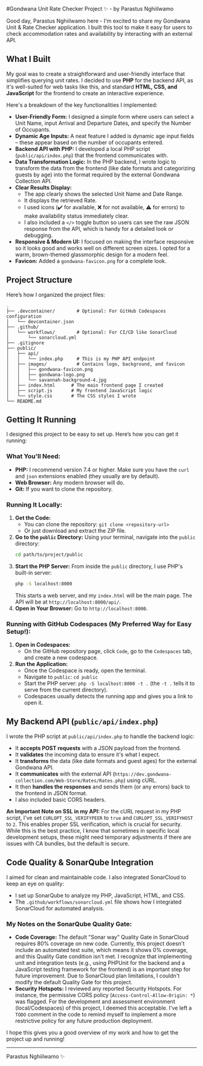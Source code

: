 #Gondwana Unit Rate Checker Project ✨ - by Parastus Nghiilwamo

Good day, Parastus Nghiilwamo here  - I'm excited to share my Gondwana Unit & Rate Checker application. I built this tool to make it easy for users to check accommodation rates and availability by interacting with an external API.

## What I Built

My goal was to create a straightforward and user-friendly interface that simplifies querying unit rates. I decided to use **PHP** for the backend API, as it's well-suited for web tasks like this, and standard **HTML, CSS, and JavaScript** for the frontend to create an interactive experience.

Here's a breakdown of the key functionalities I implemented:

*   **User-Friendly Form:** I designed a simple form where users can select a Unit Name, input Arrival and Departure Dates, and specify the Number of Occupants.
*   **Dynamic Age Inputs:** A neat feature I added is dynamic age input fields – these appear based on the number of occupants entered.
*   **Backend API with PHP:** I developed a local PHP script (`public/api/index.php`) that the frontend communicates with.
*   **Data Transformation Logic:** In the PHP backend, I wrote logic to transform the data from the frontend (like date formats and categorizing guests by age) into the format required by the external Gondwana Collection API.
*   **Clear Results Display:**
    *   The app clearly shows the selected Unit Name and Date Range.
    *   It displays the retrieved Rate.
    *   I used icons (✔️ for available, ❌ for not available, ⚠️ for errors) to make availability status immediately clear.
    *   I also included a `</>` toggle button so users can see the raw JSON response from the API, which is handy for a detailed look or debugging.
*   **Responsive & Modern UI:** I focused on making the interface responsive so it looks good and works well on different screen sizes. I opted for a warm, brown-themed glassmorphic design for a modern feel.
*   **Favicon:** Added a `gondwana-favicon.png` for a complete look.

## Project Structure

Here’s how I organized the project files:

```
.
├── .devcontainer/        # Optional: For GitHub Codespaces configuration
│   └── devcontainer.json
├── .github/
│   └── workflows/        # Optional: For CI/CD like SonarCloud
│       └── sonarcloud.yml
├── .gitignore
├── public/
│   ├── api/
│   │   └── index.php     # This is my PHP API endpoint
│   ├── images/           # Contains logo, background, and favicon
│   │   ├── gondwana-favicon.png
│   │   ├── gondwana-logo.png
│   │   └── savannah-background-4.jpg
│   ├── index.html      # The main frontend page I created
│   ├── script.js       # My frontend JavaScript logic
│   └── style.css       # The CSS styles I wrote
└── README.md
```

## Getting It Running

I designed this project to be easy to set up. Here’s how you can get it running:

### What You'll Need:

*   **PHP:** I recommend version 7.4 or higher. Make sure you have the `curl` and `json` extensions enabled (they usually are by default).
*   **Web Browser:** Any modern browser will do.
*   **Git:** If you want to clone the repository.

### Running It Locally:

1.  **Get the Code:**
    *   You can clone the repository: `git clone <repository-url>`
    *   Or just download and extract the ZIP file.
2.  **Go to the `public` Directory:**
    Using your terminal, navigate into the `public` directory:
    ```bash
    cd path/to/project/public
    ```
3.  **Start the PHP Server:**
    From inside the `public` directory, I use PHP's built-in server:
    ```bash
    php -S localhost:8000
    ```
    This starts a web server, and my `index.html` will be the main page. The API will be at `http://localhost:8000/api/`.
4.  **Open in Your Browser:**
    Go to `http://localhost:8000`.

### Running with GitHub Codespaces (My Preferred Way for Easy Setup!):

1.  **Open in Codespaces:**
    *   On the GitHub repository page, click `Code`, go to the `Codespaces` tab, and create a new codespace.
2.  **Run the Application:**
    *   Once the Codespace is ready, open the terminal.
    *   Navigate to `public`: `cd public`
    *   Start the PHP server: `php -S localhost:8000 -t .` (the `-t .` tells it to serve from the current directory).
    *   Codespaces usually detects the running app and gives you a link to open it.

## My Backend API (`public/api/index.php`)

I wrote the PHP script at `public/api/index.php` to handle the backend logic:

*   It **accepts POST requests** with a JSON payload from the frontend.
*   It **validates** the incoming data to ensure it's what I expect.
*   It **transforms** the data (like date formats and guest ages) for the external Gondwana API.
*   It **communicates** with the external API (`https://dev.gondwana-collection.com/Web-Store/Rates/Rates.php`) using cURL.
*   It then **handles the responses** and sends them (or any errors) back to the frontend in JSON format.
*   I also included basic CORS headers.

**An Important Note on SSL in my API:**
For the cURL request in my PHP script, I've set `CURLOPT_SSL_VERIFYPEER` to `true` and `CURLOPT_SSL_VERIFYHOST` to `2`. This enables proper SSL verification, which is crucial for security. While this is the best practice, I know that sometimes in specific local development setups, these might need temporary adjustments if there are issues with CA bundles, but the default is secure.

## Code Quality & SonarQube Integration

I aimed for clean and maintainable code. I also integrated SonarCloud to keep an eye on quality:

*   I set up SonarQube to analyze my PHP, JavaScript, HTML, and CSS.
*   The `.github/workflows/sonarcloud.yml` file shows how I integrated SonarCloud for automated analysis.

### My Notes on the SonarQube Quality Gate:

*   **Code Coverage:** The default "Sonar way" Quality Gate in SonarCloud requires 80% coverage on new code. Currently, this project doesn't include an automated test suite, which means it shows 0% coverage, and this Quality Gate condition isn't met. I recognize that implementing unit and integration tests (e.g., using PHPUnit for the backend and a JavaScript testing framework for the frontend) is an important step for future improvement. Due to SonarCloud plan limitations, I couldn't modify the default Quality Gate for this project.
*   **Security Hotspots:** I reviewed any reported Security Hotspots. For instance, the permissive CORS policy (`Access-Control-Allow-Origin: *`) was flagged. For the development and assessment environment (local/Codespaces) of this project, I deemed this acceptable. I've left a `TODO` comment in the code to remind myself to implement a more restrictive policy for any future production deployment.

I hope this gives you a good overview of my work and how to get the project up and running!

---
Parastus Nghiilwamo ✨
